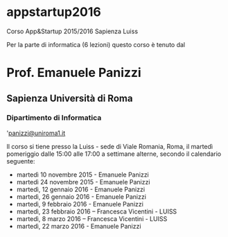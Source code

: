 # appstartup2016
Corso App&amp;Startup 2015/2016 Sapienza Luiss


Per la parte di informatica (6 lezioni) questo corso è tenuto dal 
# Prof. Emanuele Panizzi 
## Sapienza Università di Roma
### Dipartimento di Informatica
'panizzi@uniroma1.it


Il corso si tiene presso la Luiss - sede di Viale Romania, Roma, il martedì pomeriggio dalle 15:00 alle 17:00 a settimane alterne, secondo il calendario seguente:
* martedì 10 novembre 2015 -  Emanuele Panizzi
* martedì 24 novembre 2015 -  Emanuele Panizzi
* martedì, 12 gennaio 2016 - Emanuele Panizzi
* martedì, 26 gennaio 2016 - Emanuele Panizzi
* martedì, 9 febbraio 2016 - Emanuele Panizzi
* martedì, 23 febbraio 2016 – Francesca Vicentini - LUISS
* martedì, 8 marzo 2016 – Francesca Vicentini - LUISS
* martedì, 22 marzo 2016 - Emanuele Panizzi
